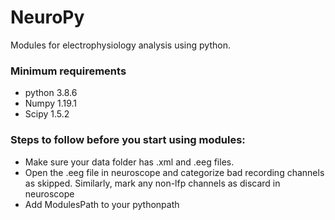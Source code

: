 # NeuroPy
Modules for electrophysiology analysis using python.

### Minimum requirements
* python 3.8.6
* Numpy 1.19.1
* Scipy 1.5.2


### Steps to follow before you start using modules:

   * Make sure your data folder has .xml and .eeg files.
   * Open the .eeg file in neuroscope and categorize bad recording channels as skipped. Similarly, mark any non-lfp channels as discard in neuroscope
   * Add ModulesPath to your pythonpath


